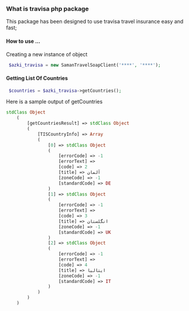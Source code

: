 <h3>
 What is travisa php package
 </h3>
 <p>
 This package has been designed to use travisa travel insurance easy and fast;
 </p>
 
 <h4>How to use ... </h4>
 Creating a new instance of object

```php
 $azki_travisa = new SamanTravelSoapClient('****', '****');
```
 
 <h4>Getting List Of Countries</h4>
 
```php
 $countries = $azki_travisa->getCountries();
```


 Here is a sample output of getCountries
 ```php
 stdClass Object
     (
         [getCountriesResult] => stdClass Object
         (
             [TISCountryInfo] => Array
             (
                 [0] => stdClass Object
                 (
                     [errorCode] => -1
                     [errorText] =>
                     [code] => 2
                     [title] => ‏آلمان‏
                     [zoneCode] => -1
                     [standardCode] => DE
                 )
                 [1] => stdClass Object
                 (
                     [errorCode] => -1
                     [errorText] =>
                     [code] => 3
                     [title] => ‏انگلستان‏
                     [zoneCode] => -1
                     [standardCode] => UK
                 )
                 [2] => stdClass Object
                 (
                     [errorCode] => -1
                     [errorText] =>
                     [code] => 4
                     [title] => ‏ايتاليا‏
                     [zoneCode] => -1
                     [standardCode] => IT
                 )
             )
         )
     )
```
